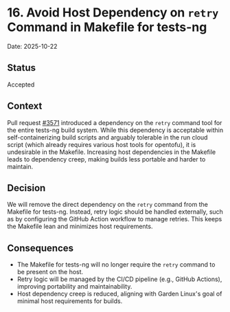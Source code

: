 # 16. Avoid Host Dependency on `retry` Command in Makefile for tests-ng

Date: 2025-10-22

## Status

Accepted

## Context

Pull request [#3571](https://github.com/gardenlinux/gardenlinux/issues/3571) introduced a dependency on the `retry` command tool for the entire tests-ng build system. While this dependency is acceptable within self-containerizing build scripts and arguably tolerable in the run cloud script (which already requires various host tools for opentofu), it is undesirable in the Makefile. Increasing host dependencies in the Makefile leads to dependency creep, making builds less portable and harder to maintain.

## Decision

We will remove the direct dependency on the `retry` command from the Makefile for tests-ng. Instead, retry logic should be handled externally, such as by configuring the GitHub Action workflow to manage retries. This keeps the Makefile lean and minimizes host requirements.

## Consequences

- The Makefile for tests-ng will no longer require the `retry` command to be present on the host.
- Retry logic will be managed by the CI/CD pipeline (e.g., GitHub Actions), improving portability and maintainability.
- Host dependency creep is reduced, aligning with Garden Linux's goal of minimal host requirements for builds.

